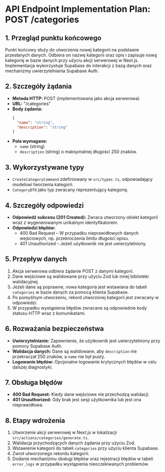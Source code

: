 # API Endpoint Implementation Plan: POST /categories

## 1. Przegląd punktu końcowego

Punkt końcowy służy do utworzenia nowej kategorii na podstawie przesłanych danych. Odbiera on nazwę kategorii oraz opis i zapisuje nową kategorię w bazie danych przy użyciu akcji serwerowej w Next.js. Implementacja wykorzystuje Supabase do interakcji z bazą danych oraz mechanizmy uwierzytelniania Supabase Auth.

## 2. Szczegóły żądania

- **Metoda HTTP:** POST (implementowana jako akcja serwerowa)
- **URL:** "/categories"
- **Body żądania:**
  ```json
  {
    "name": "string",
    "description": "string"
  }
  ```
- **Pola wymagane:**
  - `name` (string)
  - `description` (string) o maksymalnej długości 250 znaków.

## 3. Wykorzystywane typy

- `CreateCategoryCommand` zdefiniowany w `src/types.ts`, odpowiadający modelowi tworzenia kategorii.
- `CategoryDTO` jako typ zwracany reprezentujący kategorię.

## 4. Szczegóły odpowiedzi

- **Odpowiedź sukcesu (201 Created):** Zwraca utworzony obiekt kategorii wraz z wygenerowanym unikalnym identyfikatorem.
- **Odpowiedzi błędów:**
  - 400 Bad Request – W przypadku nieprawidłowych danych wejściowych, np. przekroczenia limitu długości opisu.
  - 401 Unauthorized – Jeżeli użytkownik nie jest uwierzytelniony.

## 5. Przepływ danych

1. Akcja serwerowa odbiera żądanie POST z danymi kategorii.
2. Dane wejściowe są walidowane przy użyciu Zod lub innej biblioteki walidacyjnej.
3. Jeżeli dane są poprawne, nowa kategoria jest wstawiana do tabeli `categories` w bazie danych za pomocą klienta Supabase.
4. Po pomyślnym utworzeniu, rekord utworzonej kategorii jest zwracany w odpowiedzi.
5. W przypadku wystąpienia błędów zwracane są odpowiednie kody statusu HTTP wraz z komunikatami.

## 6. Rozważania bezpieczeństwa

- **Uwierzytelnianie:** Zapewnienie, że użytkownik jest uwierzytelniony przy pomocy Supabase Auth.
- **Walidacja danych:** Dane są walidowane, aby `description` nie przekraczał 250 znaków, a `name` nie był pusty.
- **Logowanie błędów:** Opcjonalne logowanie krytycznych błędów w celu dalszej diagnostyki.

## 7. Obsługa błędów

- **400 Bad Request:** Kiedy dane wejściowe nie przechodzą walidacji.
- **401 Unauthorized:** Gdy brak jest sesji użytkownika lub jest ona nieprawidłowa.

## 8. Etapy wdrożenia

1. Utworzenie akcji serwerowej w Next.js w lokalizacji `src/actions/categories/generate.ts`.
2. Walidacja przychodzących danych żądania przy użyciu Zod.
3. Wstawienie kategorii do tabeli `categories` przy użyciu klienta Supabase.
4. Zwrot utworzonego rekordu kategorii.
5. Dodanie mechanizmu obsługi błędów oraz rejestracji błędów w tabeli `error_logs` w przypadku wystąpienia nieoczekiwanych problemów.
